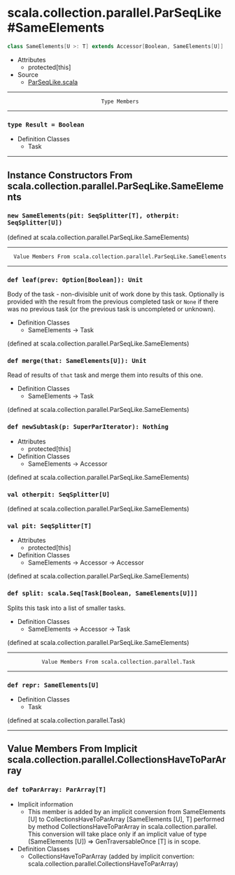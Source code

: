 
#              scala.collection.parallel.ParSeqLike#SameElements              #

```scala
class SameElements[U >: T] extends Accessor[Boolean, SameElements[U]]
```

* Attributes
  * protected[this]
* Source
  * [ParSeqLike.scala](https://github.com/scala/scala/tree/6d09a1ba5f/src/library/scala/collection/parallel/ParSeqLike.scala#L1)


--------------------------------------------------------------------------------
                                  Type Members
--------------------------------------------------------------------------------


### `type Result = Boolean`                                                  ###

* Definition Classes
  * Task


--------------------------------------------------------------------------------
  Instance Constructors From scala.collection.parallel.ParSeqLike.SameElements
--------------------------------------------------------------------------------


### `new SameElements(pit: SeqSplitter[T], otherpit: SeqSplitter[U])`        ###

(defined at scala.collection.parallel.ParSeqLike.SameElements)


--------------------------------------------------------------------------------
      Value Members From scala.collection.parallel.ParSeqLike.SameElements
--------------------------------------------------------------------------------


### `def leaf(prev: Option[Boolean]): Unit`                                  ###

Body of the task - non-divisible unit of work done by this task. Optionally is
provided with the result from the previous completed task or `None` if there was
no previous task (or the previous task is uncompleted or unknown).

* Definition Classes
  * SameElements → Task

(defined at scala.collection.parallel.ParSeqLike.SameElements)


### `def merge(that: SameElements[U]): Unit`                                 ###

Read of results of `that` task and merge them into results of this one.

* Definition Classes
  * SameElements → Task

(defined at scala.collection.parallel.ParSeqLike.SameElements)


### `def newSubtask(p: SuperParIterator): Nothing`                           ###

* Attributes
  * protected[this]
* Definition Classes
  * SameElements → Accessor

(defined at scala.collection.parallel.ParSeqLike.SameElements)


### `val otherpit: SeqSplitter[U]`                                           ###

(defined at scala.collection.parallel.ParSeqLike.SameElements)


### `val pit: SeqSplitter[T]`                                                ###

* Attributes
  * protected[this]
* Definition Classes
  * SameElements → Accessor → Accessor

(defined at scala.collection.parallel.ParSeqLike.SameElements)


### `def split: scala.Seq[Task[Boolean, SameElements[U]]]`                   ###

Splits this task into a list of smaller tasks.

* Definition Classes
  * SameElements → Accessor → Task

(defined at scala.collection.parallel.ParSeqLike.SameElements)


--------------------------------------------------------------------------------
               Value Members From scala.collection.parallel.Task
--------------------------------------------------------------------------------


### `def repr: SameElements[U]`                                              ###

* Definition Classes
  * Task

(defined at scala.collection.parallel.Task)


--------------------------------------------------------------------------------
Value Members From Implicit scala.collection.parallel.CollectionsHaveToParArray
--------------------------------------------------------------------------------


### `def toParArray: ParArray[T]`                                            ###

* Implicit information
  * This member is added by an implicit conversion from SameElements [U] to
    CollectionsHaveToParArray [SameElements [U], T] performed by method
    CollectionsHaveToParArray in scala.collection.parallel. This conversion will
    take place only if an implicit value of type (SameElements [U]) ⇒
    GenTraversableOnce [T] is in scope.
* Definition Classes
  * CollectionsHaveToParArray
(added by implicit convertion: scala.collection.parallel.CollectionsHaveToParArray)
